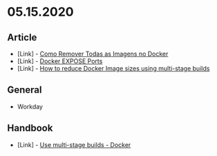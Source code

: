 # 05.15.2020

## Article

- \[Link\] - [Como Remover Todas as Imagens no Docker](https://www.hostinger.com.br/tutoriais/remover-imagens-docker/)
- \[Link\] - [Docker EXPOSE Ports](https://vsupalov.com/docker-expose-ports/)
- \[Link\] - [How to reduce Docker Image sizes using multi-stage builds](https://blog.logrocket.com/reduce-docker-image-sizes-using-multi-stage-builds/)

## General

- Workday

## Handbook

- \[Link\] - [Use multi-stage builds - Docker](https://docs.docker.com/develop/develop-images/multistage-build/)

